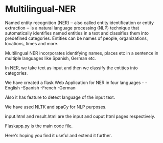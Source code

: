 # Multilingual-NER

Named entity recognition (NER) ‒ also called entity identification or entity extraction ‒ is a natural language processing (NLP) technique that automatically identifies named entities in a text and classifies them into predefined categories. Entities can be names of people, organizations, locations, times and more.

Multilingual NER incorporates identifying names, places etc in a sentence in multiple languages like Spanish, German etc.

In NER, we take text as input and then we classify the entities into  categories.

We have created a flask Web Application for NER in four languages - 
-English
-Spanish
-French
-German

Also it has feature to detect language of the input text.

We have used NLTK and spaCy for NLP purposes.

input.html and result.html are the input and ouput html pages respectively.

Flaskapp.py is the main code file.


Here's hoping you find it useful and extend it further.


